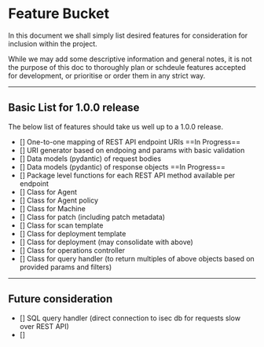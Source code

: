 # Feature Bucket

In this document we shall simply list desired features for consideration for inclusion within the project.

While we may add some descriptive information and general notes, it is not the purpose of this doc to thoroughly 
plan or schdeule features accepted for development, or prioritise or order them in any strict way.

-----

## Basic List for 1.0.0 release



The below list of features should take us well up to a 1.0.0 release.

- [] One-to-one mapping of REST API endpoint URIs  ==In Progress==
- [] URI generator based on endpoing and params with basic validation
- [] Data models (pydantic) of request bodies
- [] Data models (pydantic) of response objects  ==In Progress==
- [] Package level functions for each REST API method available per endpoint
- [] Class for Agent
- [] Class for Agent policy
- [] Class for Machine
- [] Class for patch (including patch metadata)
- [] Class for scan template
- [] Class for deployment template
- [] Class for deployment (may consolidate with above)
- [] Class for operations controller
- [] Class for query handler (to return multiples of above objects based on provided params and filters)


----

## Future consideration

- [] SQL query handler (direct connection to isec db for requests slow over REST API)
- [] 